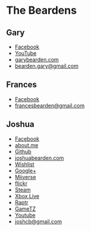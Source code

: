 The Beardens
=======

Gary
----------

  * [Facebook](https://www.facebook.com/gary.bearden.5)
  * [YouTube](http://www.youtube.com/user/garybful)
  * [garybearden.com](http://www.garybearden.com/)
  * bearden.gary@gmail.com

Frances
----------

  * [Facebook](https://www.facebook.com/frances.bearden.9)
  * francesbearden@gmail.com

Joshua
----------

  * [Facebook](https://www.facebook.com/joshuaholiday)
  * [about.me](http://about.me/jbearden)
  * [Github](http://www.github.com/thejoshua)
  * [joshuabearden.com](http://www.joshuabearden.com/)
  * [Wishlist](http://amzn.com/w/5FV12KMGJTIA)
  * [Google+](https://plus.google.com/100547460114744847229)
  * [Miiverse](https://miiverse.nintendo.net/users/joshcb)
  * [flickr](http://www.flickr.com/photos/joshcb/)
  * [Steam](http://steamcommunity.com/id/joshcb)
  * [Xbox Live](https://live.xbox.com/en-US/Profile?GamerTag=joshcb)
  * [Raptr](http://raptr.com/joshcb/wall)
  * [GameTZ](http://gametz.com/user/joshcb.html)
  * [Youtube](http://www.youtube.com/user/joshcb)
  * joshcb@gmail.com
